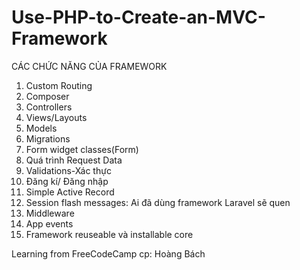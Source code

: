# Use-PHP-to-Create-an-MVC-Framework

CÁC CHỨC NĂNG CỦA FRAMEWORK
1. Custom Routing
2. Composer
3. Controllers
4. Views/Layouts
5. Models
6. Migrations
7. Form widget classes(Form)
8. Quá trình Request Data
9. Validations-Xác thực
10. Đăng kí/ Đăng nhập
11. Simple Active Record
12. Session flash messages: Ai đã dùng framework Laravel sẽ quen
13. Middleware
14. App events
15. Framework reuseable và installable core

Learning from FreeCodeCamp
cp: Hoàng Bách
